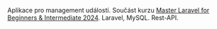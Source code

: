 Aplikace pro management událostí. Součást kurzu <a href="https://www.udemy.com/course/laravel-beginner-fundamentals/">Master Laravel for Beginners & Intermediate 2024</a>.
Laravel, MySQL. Rest-API.
